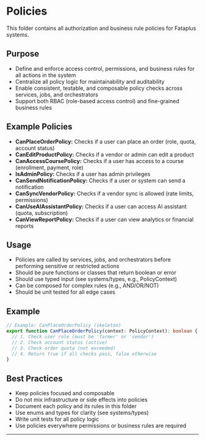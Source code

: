 # Policies

This folder contains all authorization and business rule policies for Fataplus systems.

## Purpose

- Define and enforce access control, permissions, and business rules for all actions in the system
- Centralize all policy logic for maintainability and auditability
- Enable consistent, testable, and composable policy checks across services, jobs, and orchestrators
- Support both RBAC (role-based access control) and fine-grained business rules

## Example Policies

- **CanPlaceOrderPolicy:** Checks if a user can place an order (role, quota, account status)
- **CanEditProductPolicy:** Checks if a vendor or admin can edit a product
- **CanAccessCoursePolicy:** Checks if a user has access to a course (enrollment, payment, role)
- **IsAdminPolicy:** Checks if a user has admin privileges
- **CanSendNotificationPolicy:** Checks if a user or system can send a notification
- **CanSyncVendorPolicy:** Checks if a vendor sync is allowed (rate limits, permissions)
- **CanUseAIAssistantPolicy:** Checks if a user can access AI assistant (quota, subscription)
- **CanViewReportPolicy:** Checks if a user can view analytics or financial reports

## Usage

- Policies are called by services, jobs, and orchestrators before performing sensitive or restricted actions
- Should be pure functions or classes that return boolean or error
- Should use typed input (see systems/types, e.g., PolicyContext)
- Can be composed for complex rules (e.g., AND/OR/NOT)
- Should be unit tested for all edge cases

## Example

```ts
// Example: CanPlaceOrderPolicy (skeleton)
export function CanPlaceOrderPolicy(context: PolicyContext): boolean {
  // 1. Check user role (must be 'farmer' or 'vendor')
  // 2. Check account status (active)
  // 3. Check order quota (not exceeded)
  // 4. Return true if all checks pass, false otherwise
}
```

## Best Practices

- Keep policies focused and composable
- Do not mix infrastructure or side effects into policies
- Document each policy and its rules in this folder
- Use enums and types for clarity (see systems/types)
- Write unit tests for all policy logic
- Use policies everywhere permissions or business rules are required

---
